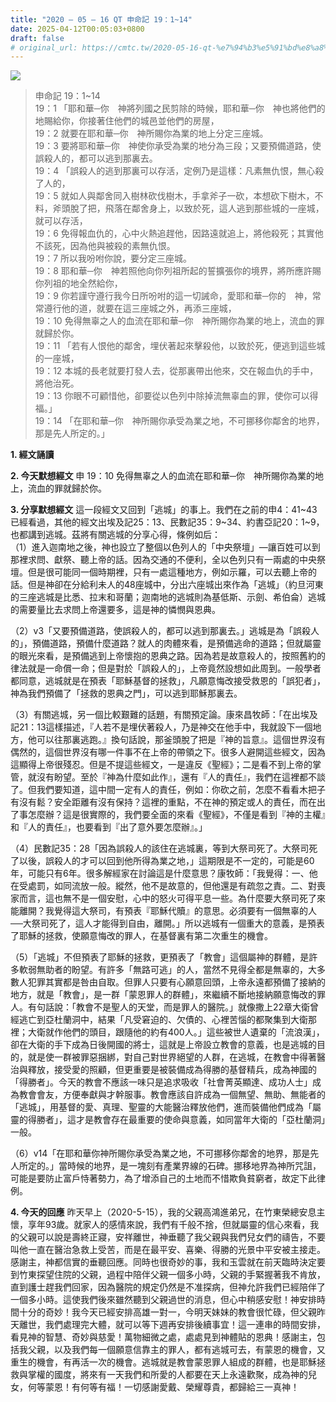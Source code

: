 ```yaml
---
title: "2020 – 05 – 16 QT 申命記 19：1~14"
date: 2025-04-12T00:05:03+0800
draft: false
# original_url: https://cmtc.tw/2020-05-16-qt-%e7%94%b3%e5%91%bd%e8%a8%98-19%ef%bc%9a114
---
```


![](/images/qt.jpg)
> 申命記 19：1\~14  
> 19：1 「耶和華─你　神將列國之民剪除的時候，耶和華─你　神也將他們的地賜給你，你接著住他們的城邑並他們的房屋，  
> 19：2 就要在耶和華─你　神所賜你為業的地上分定三座城。  
> 19：3 要將耶和華─你　神使你承受為業的地分為三段；又要預備道路，使誤殺人的，都可以逃到那裏去。  
> 19：4 「誤殺人的逃到那裏可以存活，定例乃是這樣：凡素無仇恨，無心殺了人的，  
> 19：5 就如人與鄰舍同入樹林砍伐樹木，手拿斧子一砍，本想砍下樹木，不料，斧頭脫了把，飛落在鄰舍身上，以致於死，這人逃到那些城的一座城，就可以存活，  
> 19：6 免得報血仇的，心中火熱追趕他，因路遠就追上，將他殺死；其實他不該死，因為他與被殺的素無仇恨。  
> 19：7 所以我吩咐你說，要分定三座城。  
> 19：8 耶和華─你　神若照他向你列祖所起的誓擴張你的境界，將所應許賜你列祖的地全然給你，  
> 19：9 你若謹守遵行我今日所吩咐的這一切誡命，愛耶和華─你的　神，常常遵行他的道，就要在這三座城之外，再添三座城，  
> 19：10 免得無辜之人的血流在耶和華─你　神所賜你為業的地上，流血的罪就歸於你。  
> 19：11 「若有人恨他的鄰舍，埋伏著起來擊殺他，以致於死，便逃到這些城的一座城，  
> 19：12 本城的長老就要打發人去，從那裏帶出他來，交在報血仇的手中，將他治死。  
> 19：13 你眼不可顧惜他，卻要從以色列中除掉流無辜血的罪，使你可以得福。」  
> 19：14 「在耶和華─你　神所賜你承受為業之地，不可挪移你鄰舍的地界，那是先人所定的。」

**1. 經文誦讀**

**2.  今天默想經文**
申 19：10 免得無辜之人的血流在耶和華─你　神所賜你為業的地上，流血的罪就歸於你。

**3. 分享默想經文**
這一段經文又回到「逃城」的事上。我們在之前的申4：41\~43已經看過，其他的經文出埃及記25：13、民數記35：9\~34、約書亞記20：1\~9，也都講到逃城。茲將有關逃城的分享心得，條例如后：  
（1）進入迦南地之後，神也設立了整個以色列人的「中央祭壇」—讓百姓可以到那裡求問、獻祭、聽上帝的話。因為交通的不便利，全以色列只有一兩處的中央祭壇。但是很可能同一個時期裡，只有一處這種地方，例如示羅，可以去聽上帝的話。但是神卻在分給利未人的48座城中，分出六座城出來作為「逃城」（約旦河東的三座逃城是比悉、拉末和哥蘭；迦南地的逃城則為基低斯、示劍、希伯侖）逃城的需要量比去求問上帝還要多，這是神的憐憫與恩典。

（2）v3「又要預備道路，使誤殺人的，都可以逃到那裏去。」逃城是為「誤殺人的」，預備道路，預備什麼道路？就人的肉體來看，是預備逃命的道路；但就屬靈的眼光來看，是預備逃到上帝懷抱的恩典之路。因為若是故意殺人的，按照舊約的律法就是一命償一命；但是對於「誤殺人的」，上帝竟然設想如此周到。一般學者都同意，逃城就是在預表「耶穌基督的拯救」，凡願意悔改接受救恩的「誤犯者」，神為我們預備了「拯救的恩典之門」，可以逃到耶穌那裏去。

（3）有關逃城，另一個比較艱難的話題，有關預定論。康來昌牧師：「在出埃及記21：13這樣描述，『人若不是埋伏著殺人，乃是神交在他手中，我就設下一個地方，他可以往那裏逃跑。』換句話說，那釜頭脫了把是『神的旨意』。這個世界沒有偶然的，這個世界沒有哪一件事不在上帝的帶領之下。很多人避開這些經文，因為這顯得上帝很殘忍。但是不提這些經文，一是違反《聖經》；二是看不到上帝的掌管，就沒有盼望。至於『神為什麼如此作』，還有『人的責任』，我們在這裡都不談了。但我們要知道，這中間一定有人的責任，例如：你砍之前，怎麼不看看木把子有沒有鬆？安全距離有沒有保持？這裡的重點，不在神的預定或人的責任，而在出了事怎麼辦？這是很實際的，我們要全面的來看《聖經》，不僅是看到『神的主權』和『人的責任』，也要看到『出了意外要怎麼辦』。」

（4）民數記35：28「因為誤殺人的該住在逃城裏，等到大祭司死了。大祭司死了以後，誤殺人的才可以回到他所得為業之地，」這期限是不一定的，可能是60年，可能只有6年。很多解經家在討論這是什麼意思？康牧師：「我覺得：一、他在受處罰，如同流放一般。縱然，他不是故意的，但他還是有疏忽之責。二、對喪家而言，這也無不是一個安慰，心中的怒火可得平息一些。為什麼要大祭司死了來能離開？我覺得這大祭司，有預表『耶穌代贖』的意思。必須要有一個無辜的人──大祭司死了，這人才能得到自由，離開。」所以逃城有一個重大的意義，是預表了耶穌的拯救，使願意悔改的罪人，在基督裏有第二次重生的機會。

（5）「逃城」不但預表了耶穌的拯救，更預表了「教會」這個屬神的群體，是許多軟弱無助者的盼望。有許多「無路可逃」的人，當然不見得全都是無辜的，大多數人犯罪其實都是咎由自取。但罪人只要有心願意回頭，上帝永遠都預備了接納的地方，就是「教會」，是一群「蒙恩罪人的群體」，來繼續不斷地接納願意悔改的罪人。有句話說：「教會不是聖人的天堂，而是罪人的醫院。」就像撒上22章大衛曾經逃亡到亞杜蘭洞中，結果「凡受窘迫的、欠債的、心裡苦惱的都聚集到大衛那裡；大衛就作他們的頭目，跟隨他的約有400人。」這些被世人遺棄的「流浪漢」，卻在大衛的手下成為日後開國的將士，這就是上帝設立教會的意義，也是逃城的目的，就是使一群被罪惡捆綁，對自己對世界絕望的人群，在逃城，在教會中得著醫治與釋放，接受愛的照顧，但更重要是被裝備成為得勝的基督精兵，成為神國的「得勝者」。今天的教會不應該一味只是追求吸收「社會菁英顯達、成功人士」成為教會會友，方便奉獻與才幹服事。教會應該自許成為一個無望、無助、無能者的「逃城」，用基督的愛、真理、聖靈的大能醫治釋放他們，進而裝備他們成為「屬靈的得勝者」，這才是教會存在最重要的使命與意義，如同當年大衛的「亞杜蘭洞」一般。

（6）v14「在耶和華你神所賜你承受為業之地，不可挪移你鄰舍的地界，那是先人所定的。」當時候的地界，是一塊刻有產業界線的石碑。挪移地界為神所咒詛，可能是要防止富戶恃著勢力，為了增添自己的土地而不惜欺負貧窮者，故定下此律例。

**4. 今天的回應**
昨天早上（2020-5-15），我的父親高鴻進弟兄，在竹東榮總安息主懷，享年93歲。就家人的感情來說，我們有千般不捨，但就屬靈的信心來看，我的父親可以說是壽終正寢，安祥離世，神垂聽了我父親與我們兒女們的禱告，不要叫他一直在醫治急救上受苦，而是在最平安、喜樂、得勝的光景中平安被主接走。感謝主，神都信實的垂聽回應。同時也很奇妙的事，我和玉雲就在前天臨時決定要到竹東探望住院的父親，過程中陪伴父親一個多小時，父親的手緊握著我不肯放，直到護士趕我們回家，因為醫院的規定仍然是不准探病，但神允許我們已經陪伴了一個多小時。這使我們後來雖然聽到父親過世的消息，但心中稍感安慰！神安排時間十分的奇妙！我今天已經安排高雄一對一，今明天妹妹的教會很忙碌，但父親昨天離世，我們處理完大體，就可以等下週再安排後續事宜！這一連串的時間安排，看見神的智慧、奇妙與慈愛！萬物細微之處，處處見到神體貼的恩典！感謝主，包括我父親，以及我們每一個願意信靠主的罪人，都有逃城可去，有蒙恩的機會，又重生的機會，有再活一次的機會。逃城就是教會蒙恩罪人組成的群體，也是耶穌拯救與掌權的國度，將來有一天我們和所愛的人都要在天上永遠歡聚，成為神的兒女，何等蒙恩！有何等有福！一切感謝愛戴、榮耀尊貴，都歸給三一真神！
